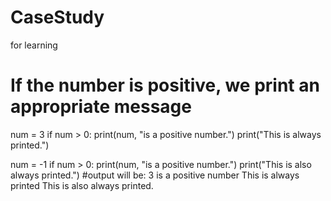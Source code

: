 # CaseStudy
for learning
# If the number is positive, we print an appropriate message

num = 3
if num > 0:
    print(num, "is a positive number.")
print("This is always printed.")

num = -1
if num > 0:
    print(num, "is a positive number.")
print("This is also always printed.")
#output will be: 3 is a positive number
                 This is always printed
                 This is also always printed. 
